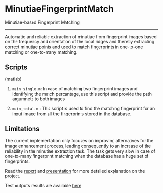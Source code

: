 # MinutiaeFingerprintMatch

Minutiae-based Fingerprint Matching

__________________________________

Automatic and reliable extraction of minutiae from fingerprint images based on the frequency and orientation of the local ridges and
thereby extracting correct minutiae points and used to match fingerprints in one-to-one matching or one-to-many matching.

## Scripts
(matlab)

1. `main_single.m`: In case of matching two fingerprint images and identifying the match percantage, use this script and provide the path argumnets to both images.

2. `main_total.m` : This script is used to find the matching fingerprint for an input image from all the fingerprints stored in the database.


## Limitations

The current implementation only focuses on improving alternatives for the image enhancement process, leading consequently to an increase of the reliability in the minutiae extraction task. The task gets very slow in case of one-to-many fingerprint matching when the database has a huge set of fingerprints.


Read the [report](https://github.com/nsh-764/MinutiaeFingerprintMatch/blob/master/Docs/Report.pdf) and [presentation](https://github.com/nsh-764/MinutiaeFingerprintMatch/blob/master/Docs/Final%20Presentation.pdf) for more detailed explanation on the project.

Test outputs results are available [here](https://github.com/nsh-764/MinutiaeFingerprintMatch/blob/master/Docs/Results%20on%20Testset.pdf)

